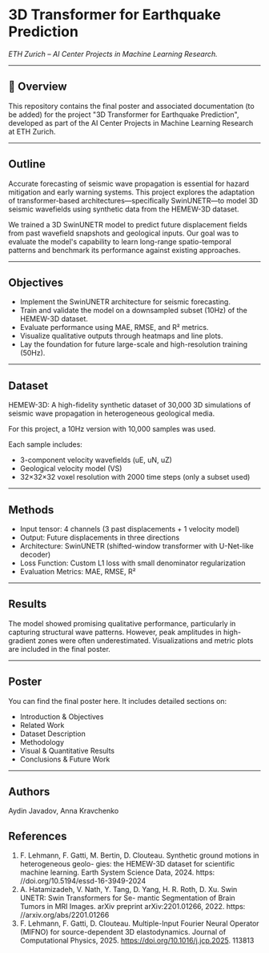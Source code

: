 # 3D Transformer for Earthquake Prediction 
*ETH Zurich – AI Center Projects in Machine Learning Research.*

---

## 📘 Overview
This repository contains the final poster and associated documentation (to be added) for the project "3D Transformer for Earthquake Prediction", developed as part of the AI Center Projects in Machine Learning Research at ETH Zurich.

---

## Outline
Accurate forecasting of seismic wave propagation is essential for hazard mitigation and early warning systems. This project explores the adaptation of transformer-based architectures—specifically SwinUNETR—to model 3D seismic wavefields using synthetic data from the HEMEW-3D dataset.

We trained a 3D SwinUNETR model to predict future displacement fields from past wavefield snapshots and geological inputs. Our goal was to evaluate the model's capability to learn long-range spatio-temporal patterns and benchmark its performance against existing approaches.

---

## Objectives
- Implement the SwinUNETR architecture for seismic forecasting.
- Train and validate the model on a downsampled subset (10Hz) of the HEMEW-3D dataset.
- Evaluate performance using MAE, RMSE, and R² metrics.
- Visualize qualitative outputs through heatmaps and line plots.
- Lay the foundation for future large-scale and high-resolution training (50Hz).

---

## Dataset
HEMEW-3D: A high-fidelity synthetic dataset of 30,000 3D simulations of seismic wave propagation in heterogeneous geological media.

For this project, a 10Hz version with 10,000 samples was used.

Each sample includes:
- 3-component velocity wavefields (uE, uN, uZ)
- Geological velocity model (VS)
- 32×32×32 voxel resolution with 2000 time steps (only a subset used)

---

## Methods
- Input tensor: 4 channels (3 past displacements + 1 velocity model)
- Output: Future displacements in three directions
- Architecture: SwinUNETR (shifted-window transformer with U-Net-like decoder)
- Loss Function: Custom L1 loss with small denominator regularization
- Evaluation Metrics: MAE, RMSE, R²

---

## Results
The model showed promising qualitative performance, particularly in capturing structural wave patterns. However, peak amplitudes in high-gradient zones were often underestimated. Visualizations and metric plots are included in the final poster.

---

## Poster
You can find the final poster here.
It includes detailed sections on:

- Introduction & Objectives
- Related Work
- Dataset Description
- Methodology
- Visual & Quantitative Results
- Conclusions & Future Work

---

## Authors
Aydin Javadov, Anna Kravchenko

## References
1. F. Lehmann, F. Gatti, M. Bertin, D. Clouteau. Synthetic ground motions in heterogeneous geolo- gies: the HEMEW-3D dataset for scientific machine learning. Earth System Science Data, 2024. https: //doi.org/10.5194/essd-16-3949-2024
2. A. Hatamizadeh, V. Nath, Y. Tang, D. Yang, H. R. Roth, D. Xu. Swin UNETR: Swin Transformers for Se- mantic Segmentation of Brain Tumors in MRI Images. arXiv preprint arXiv:2201.01266, 2022. https: //arxiv.org/abs/2201.01266
3. F. Lehmann, F. Gatti, D. Clouteau. Multiple-Input Fourier Neural Operator (MIFNO) for source-dependent 3D elastodynamics. Journal of Computational Physics, 2025. https://doi.org/10.1016/j.jcp.2025. 113813

